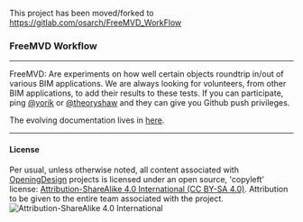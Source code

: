 This project has been moved/forked to https://gitlab.com/osarch/FreeMVD_WorkFlow



### FreeMVD Workflow

---

FreeMVD: Are experiments on how well certain objects roundtrip in/out of various BIM applications. We are always looking for volunteers, from other BIM applications, to add their results to these tests. If you can participate, ping [@yorik](https://github.com/yorikvanhavre) or [@theoryshaw](https://github.com/theoryshaw) and they can give you Github push privileges.

The evolving documentation lives in [here](./IFC_roundtrip_specifications.md).

---

#### License

Per usual, unless otherwise noted, all content associated with [OpeningDesign](http://openingdesign.com) projects is licensed under an open source, 'copyleft' license: 
[Attribution-ShareAlike 4.0 International (CC BY-SA 4.0)](https://creativecommons.org/licenses/by-sa/4.0/).  Attribution to be given to the entire team associated with the project.  
![Attribution-ShareAlike 4.0 International](http://i.creativecommons.org/l/by-sa/3.0/88x31.png)
